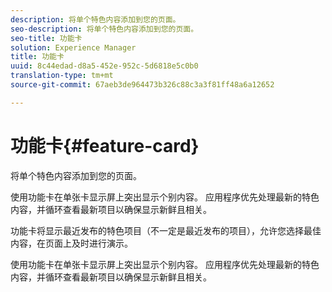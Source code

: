 ```yaml
---
description: 将单个特色内容添加到您的页面。
seo-description: 将单个特色内容添加到您的页面。
seo-title: 功能卡
solution: Experience Manager
title: 功能卡
uuid: 8c44edad-d8a5-452e-952c-5d6818e5c0b0
translation-type: tm+mt
source-git-commit: 67aeb3de964473b326c88c3a3f81ff48a6a12652

---
```



# 功能卡{#feature-card}

将单个特色内容添加到您的页面。

使用功能卡在单张卡显示屏上突出显示个别内容。 应用程序优先处理最新的特色内容，并循环查看最新项目以确保显示新鲜且相关。

功能卡将显示最近发布的特色项目（不一定是最近发布的项目），允许您选择最佳内容，在页面上及时进行演示。

使用功能卡在单张卡显示屏上突出显示个别内容。 应用程序优先处理最新的特色内容，并循环查看最新项目以确保显示新鲜且相关。
